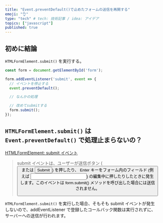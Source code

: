 ```yaml
---
title: "Event.preventDefault()で止めたフォームの送信を再開する"
emoji: "👌"
type: "tech" # tech: 技術記事 / idea: アイデア
topics: ["javascript"]
published: true
---
```


## 初めに結論

`HTMLFormElement.submit()` を実行する。

```js
const form = document.getElementById('form'); 

form.addEventListener('submit', event => {
  // イベントを停止する
  event.preventDefault();

  // なんかの処理

  // 改めてsubmitする
  form.submit();
});
```

## `HTMLFormElement.submit()` は `Event.preventDefault()` で処理止まらないの？

[HTMLFormElement: submit イベント](https://developer.mozilla.org/ja/docs/Web/API/HTMLFormElement/submit_event)

> submit イベントは、ユーザーが送信ボタン (<button> または <input type="submit">) を押したり、 Enter キーをフォーム内のフィールド (例えば <input type="text">) の編集中に押したりしたときに発生します。このイベントは form.submit() メソッドを呼び出した場合には送信されません。

`HTMLFormElement.submit()` を実行した場合、そもそも submit イベントが発生しないので、addEventListener で登録したコールバック関数は実行されずに、サーバーへの送信が行われます。
